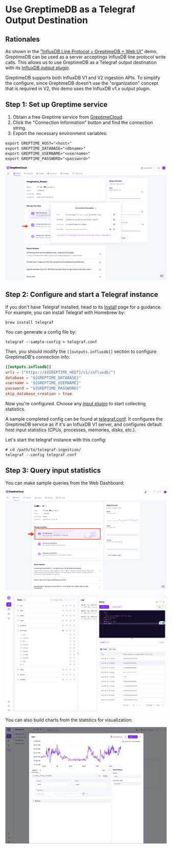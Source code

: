 # Use GreptimeDB as a Telegraf Output Destination

## Rationales

As shown in the ["InfluxDB Line Protocol + GreptimeDB + Web UI"](/influxdb-lineprotocol) demo, GreptimeDB can be used as a server acceptings InfluxDB line protocol write calls. This allows us to use GreptimeDB as a Telegraf output destination with its [InfluxDB output plugin](https://github.com/influxdata/telegraf/blob/master/plugins/outputs/influxdb/README.md).

GreptimeDB supports both InfluxDB V1 and V2 ingestion APIs. To simplify the configure, since GreptimeDB doesn't use the "organization" concept that is required in V2, this demo uses the InfluxDB v1.x output plugin.

## Step 1: Set up Greptime service

1. Obtain a free Greptime service from [GreptimeCloud](https://console.greptime.cloud/). 
2. Click the "Connection Information" button and find the connection string.
3. Export the necessary environment variables:

```shell
export GREPTIME_HOST="<host>"
export GREPTIME_DATABASE="<dbname>"
export GREPTIME_USERNAME="<username>"
export GREPTIME_PASSWORD="<password>"
```

![Connection](/media/conninfo.png)

## Step 2: Configure and start a Telegraf instance

If you don't have Telegraf installed, head to its [Install](https://docs.influxdata.com/telegraf/v1/install/) page for a guidance. For example, you can install Telegraf with Homebrew by:

```shell
brew install telegraf
```

You can generate a config file by:

```shell
telegraf --sample-config > telegraf.conf
```

Then, you should modify the `[[outputs.influxdb]]` section to configure GreptimeDB's connection info:

```toml
[[outputs.influxdb]]
urls = ["https://${GREPTIME_HOST}/v1/influxdb/"]
database = "${GREPTIME_DATABASE}"
username = "${GREPTIME_USERNAME}"
password = "${GREPTIME_PASSWORD}"
skip_database_creation = true
```

Now you're configured. Choose any [input plugin](https://docs.influxdata.com/telegraf/v1/plugins/) to start collecting statistics.

A sample completed config can be found at [telegraf.conf](telegraf.conf). It configures the GreptimeDB service as if it's an InfluxDB V1 server, and configures default host input statistics (CPUs, processes, memories, disks, etc.).

Let's start the telegraf instance with this config:

```shell
# cd /path/to/telegraf-ingestion/
telegraf --config telegraf.conf
```

## Step 3: Query input statistics

You can make sample queries from the Web Dashboard:

![Portal](/media/portal.png)

![Dashboard](media/dashboard.png)

You can also build charts from the statstics for visualization:

![Workbench](media/panels.png)
